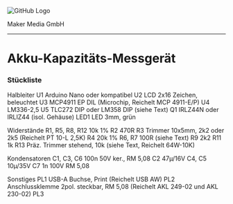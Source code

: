 ![GitHub Logo](http://www.heise.de/make/icons/make_logo.png)

Maker Media GmbH

***

# Akku-Kapazitäts-Messgerät


### Stückliste

  Halbleiter
  U1  Arduino Nano oder kompatibel
  U2  LCD 2x16 Zeichen, beleuchtet
  U3  MCP4911 EP DIL (Microchip, Reichelt MCP 4911-E/P)
  U4  LM336-2,5
  U5  TLC272 DIP oder LM358 DIP (siehe Text)
  Q1  IRLZ44N oder IRLIZ44 (isol. Gehäuse)
  LED1  LED 3mm, grün
  
  Widerstände
  R1, R5, R8, R12 10k 1%
  R2  470R
  R3  Trimmer 10x5mm, 2k2 oder 2k5 (Reichelt PT 10-L 2,5K)
  R4  20k 1%
  R6, R7  100R (siehe Text)
  R9  2k2
  R11 1k
  R13 Präz. Trimmer stehend, 10k (siehe Text, Reichelt 64W-10K)
  
  Kondensatoren
  C1, C3, C6  100n 50V ker., RM 5,08
  C2  47µ/16V
  C4, C5  10µ/35V
  C7  1n 100V RM 5,08
  
  Sonstiges
  PL1 USB-A Buchse, Print (Reichelt USB AW)
  PL2 Anschlussklemme 2pol. steckbar, RM 5,08 (Reichelt AKL 249-02 und AKL 230-02)
  PL3
  
  
  
  
  
  
